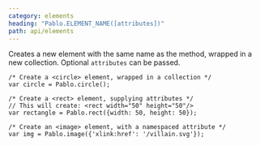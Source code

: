 ```yaml
---
category: elements
heading: "Pablo.ELEMENT_NAME([attributes])"
path: api/elements
---
```


Creates a new element with the same name as the method, wrapped in a new collection. Optional `attributes` can be passed.

    /* Create a <circle> element, wrapped in a collection */
    var circle = Pablo.circle();

    /* Create a <rect> element, supplying attributes */
    // This will create: <rect width="50" height="50"/>
    var rectangle = Pablo.rect({width: 50, height: 50});

    /* Create an <image> element, with a namespaced attribute */
    var img = Pablo.image({'xlink:href': '/villain.svg'});


